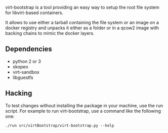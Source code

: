 virt-bootstrap is a tool providing an easy way to setup the root
file system for libvirt-based containers.

It allows to use either a tarball containing the file system or
an image on a docker registry and unpacks it either as a folder
or in a qcow2 image with backing chains to mimic the docker layers.

Dependencies
------------

 * python 2 or 3
 * skopeo
 * virt-sandbox
 * libguestfs

Hacking
-------

To test changes without installing the package in your machine,
use the run script. For example to run virt-bootstrap, use a command
like the following one:

    ./run src/virtBootstrap/virt-bootstrap.py --help
